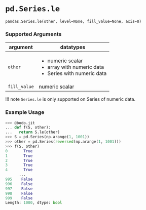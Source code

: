 # `pd.Series.le`

`pandas.Series.le(other, level=None, fill_value=None, axis=0)`

### Supported Arguments

| argument | datatypes |
|--------------|-----------------------------------------------------------------------------------------------------------|
| `other` | <ul><li> numeric scalar </li><li> array with numeric data </li><li> Series with numeric data </li></ul> |
| `fill_value` | numeric scalar |

!!! note
`Series.le` is only supported on Series of numeric data.

### Example Usage

```py
>>> @bodo.jit
... def f(S, other):
...   return S.le(other)
>>> S = pd.Series(np.arange(1, 1001))
>>> other = pd.Series(reversed(np.arange(1, 1001)))
>>> f(S, other)
0       True
1       True
2       True
3       True
4       True
      ...
995    False
996    False
997    False
998    False
999    False
Length: 1000, dtype: bool
```
